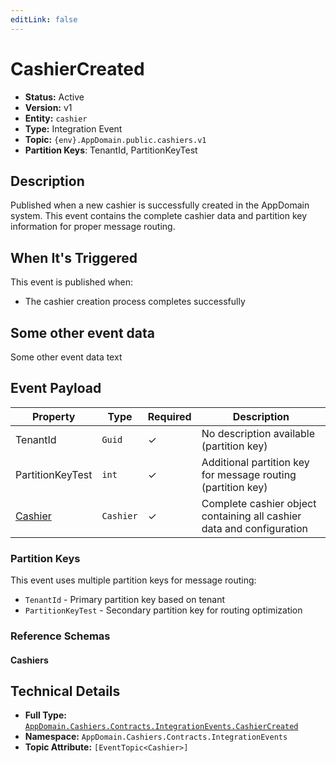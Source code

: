 ```yaml
---
editLink: false
---
```


# CashierCreated

-   **Status:** Active
-   **Version:** v1
-   **Entity:** `cashier`
-   **Type:** Integration Event
-   **Topic:** `{env}.AppDomain.public.cashiers.v1`
-   **Partition Keys**: TenantId, PartitionKeyTest

## Description

Published when a new cashier is successfully created in the AppDomain system. This event contains the complete cashier data and partition key information for proper message routing.

## When It's Triggered

This event is published when:

-   The cashier creation process completes successfully

## Some other event data

Some other event data text

## Event Payload

| Property                                                            | Type      | Required | Description                                                           |
| ------------------------------------------------------------------- | --------- | -------- | --------------------------------------------------------------------- |
| TenantId                                                            | `Guid`    | ✓        | No description available (partition key)                              |
| PartitionKeyTest                                                    | `int`     | ✓        | Additional partition key for message routing (partition key)          |
| [Cashier](./schemas/AppDomain.Cashiers.Contracts.Models.Cashier.md) | `Cashier` | ✓        | Complete cashier object containing all cashier data and configuration |

### Partition Keys

This event uses multiple partition keys for message routing:

-   `TenantId` - Primary partition key based on tenant
-   `PartitionKeyTest` - Secondary partition key for routing optimization

### Reference Schemas

#### Cashiers

<!--@include: ./schemas/AppDomain.Cashiers.Contracts.Models.Cashier.md#schema-->

## Technical Details

-   **Full Type:** [`AppDomain.Cashiers.Contracts.IntegrationEvents.CashierCreated`](https://[github.url.from.config.com]/AppDomain/Cashiers/Contracts/IntegrationEvents/CashierCreated.cs)
-   **Namespace:** `AppDomain.Cashiers.Contracts.IntegrationEvents`
-   **Topic Attribute:** `[EventTopic<Cashier>]`
